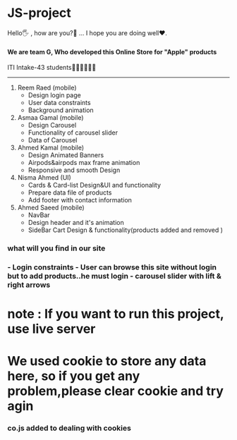 # JS-project

<p>Hello🖐 , how are you?🤔 ... I hope you are doing well❤️.
<h4>We are team G, Who developed this Online Store for "Apple" products</h4>

<p>ITI Intake-43 students👨🏻‍🎓👩🏻‍🎓</p>
<hr>
<ol>
  <li>Reem Raed (mobile)
    <ul>
      <li>Design login page</li>
      <li>User data constraints</li>
      <li>Background animation</li>
    </ul>
  </li>
  <li>Asmaa Gamal (mobile)
    <ul>
      <li>Design Carousel</li>
      <li>Functionality of carousel slider</li>
      <li>Data of Carousel</li>
    </ul>
  </li>
  <li>Ahmed Kamal (mobile)
    <ul>
      <li>Design Animated Banners</li>
      <li>Airpods&airpods max frame animation</li>
      <li>Responsive and smooth Design</li>
    </ul>
  </li>
  <li>Nisma Ahmed (UI)
    <ul>
      <li>Cards & Card-list Design&UI and functionality</li>
      <li>Prepare data file of products</li>
      <li>Add footer with contact information</li>
    </ul>
  </li>
  <li>Ahmed Saeed (mobile)
    <ul>
      <li>NavBar</li>
      <li>Design header and it's animation</li>
      <li>SideBar Cart Design & functionality(products added and removed )</li>
    </ul>
  </li>
</ol>
<h3><b>what will you find in our site</b><h3>
  - Login constraints
  - User can browse this site without login but to add products..he must login
  - carousel slider with lift & right arrows
<h1>note : If you want to run this project, use live server</h1>
<h1>We used cookie to store any data here, so if you get any problem,please clear cookie and try agin</h1> 

<h3>co.js added to dealing with cookies</h3>
